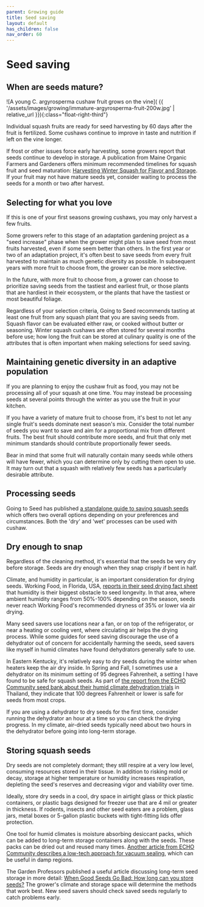```yaml
---
parent: Growing guide
title: Seed saving
layout: default
has_children: false
nav_order: 60
---
```


# Seed saving

## When are seeds mature?

![A young C. argyrosperma cushaw fruit grows on the vine]( {{ '/assets/images/growing/immature-argyrosperma-fruit-200w.jpg' | relative_url }}){:class="float-right-third"}

Individual squash fruits are ready for seed harvesting by 60 days after the fruit is fertilized. Some cushaws continue to improve in taste and nutrition if left on the vine longer.

If frost or other issues force early harvesting, some growers report that seeds continue to develop in storage. A publication from Maine Organic Farmers and Gardeners offers minimum recommended timelines for squash fruit and seed maturation: [Harvesting Winter Squash for Flavor and Storage](https://www.mofga.org/resources/crops/harvesting-winter-squash-for-flavor-and-storage/). If your fruit may not have mature seeds yet, consider waiting to process the seeds for a month or two after harvest.

## Selecting for what you love

If this is one of your first seasons growing cushaws, you may only harvest a few fruits.

Some growers refer to this stage of an adaptation gardening project as a "seed increase" phase when the grower might plan to save seed from most fruits harvested, even if some seem better than others. In the first year or two of an adaptation project, it's often best to save seeds from every fruit harvested to maintain as much genetic diversity as possible. In subsequent years with more fruit to choose from, the grower can be more selective.

In the future, with more fruit to choose from, a grower can choose to prioritize saving seeds from the tastiest and earliest fruit, or those plants that are hardiest in their ecosystem, or the plants that have the tastiest or most beautiful foliage.

Regardless of your selection criteria, Going to Seed recommends tasting at least one fruit from any squash plant that you are saving seeds from. Squash flavor can be evaluated either raw, or cooked without butter or seasoning. Winter squash cushaws are often stored for several months before use; how long the fruit can be stored at culinary quality is one of the attributes that is often important when making selections for seed saving.

## Maintaining genetic diversity in an adaptive population

If you are planning to enjoy the cushaw fruit as food, you may not be processing all of your squash at one time. You may instead be processing seeds at several points through the winter as you use the fruit in your kitchen.

If you have a variety of mature fruit to choose from, it's best to not let any single fruit's seeds dominate next season's mix. Consider the total number of seeds you want to save and aim for a proportional mix from different fruits. The best fruit should contribute more seeds, and fruit that only met minimum standards should contribute proportionally fewer seeds.

Bear in mind that some fruit will naturally contain many seeds while others will have fewer, which you can determine only by cutting them open to use. It may turn out that a squash with relatively few seeds has a particularly desirable attribute.

## Processing seeds

Going to Seed has published [a standalone guide to saving squash seeds](https://goingtoseed.org/pages/processing-squash-seeds) which offers two overall options depending on your preferences and circumstances. Both the 'dry' and 'wet' processes can be used with cushaw.

## Dry enough to snap

Regardless of the cleaning method, it's essential that the seeds be very dry before storage. Seeds are dry enough when they snap crisply if bent in half.

Climate, and humidity in particular, is an important consideration for drying seeds. Working Food, in Florida, USA, [reports in their seed drying fact sheet](https://workingfood.org/wp-content/uploads/2020/04/Seed-Drying-Fact-Sheet.pdf) that humidity is their biggest obstacle to seed longevity. In that area, where ambient humidity ranges from 50%-100% depending on the season, seeds never reach Working Food's recommended dryness of 35% or lower via air drying.

Many seed savers use locations near a fan, or on top of the refrigerator, or near a heating or cooling vent, where circulating air helps the drying process. While some guides for seed saving discourage the use of a dehydrator out of concern for accidentally harming the seeds, seed savers like myself in humid climates have found dehydrators generally safe to use.

In Eastern Kentucky, it's relatively easy to dry seeds during the winter when heaters keep the air dry inside. In Spring and Fall, I sometimes use a dehydrator on its minimum setting of 95 degrees Fahrenheit, a setting I have found to be safe for squash seeds. As part of [the report from the ECHO Community seed bank about their humid climate dehydration trials](https://www.echocommunity.org/en/resources/d3595b7a-30c1-40c0-a18d-635c51f2f9ac) in Thailand, they indicate that 100 degrees Fahrenheit or lower is safe for seeds from most crops. 

If you are using a dehydrator to dry seeds for the first time, consider running the dehydrator an hour at a time so you can check the drying progress. In my climate, air-dried seeds typically need about two hours in the dehydrator before going into long-term storage.

## Storing squash seeds

Dry seeds are not completely dormant; they still respire at a very low level, consuming resources stored in their tissue. In addition to risking mold or decay, storage at higher temperature or humidity increases respiration, depleting the seed's reserves and decreasing vigor and viability over time.

Ideally, store dry seeds in a cool, dry space in airtight glass or thick plastic containers, or plastic bags designed for freezer use that are 4 mil or greater in thickness. If rodents, insects and other seed eaters are a problem, glass jars, metal boxes or 5-gallon plastic buckets with tight-fitting lids offer protection.

One tool for humid climates is moisture absorbing desiccant packs, which can be added to long-term storage containers along with the seeds. These packs can be dried out and reused many times. [Another article from ECHO Community describes a low-tech approach for vacuum sealing](https://www.echocommunity.org/en/resources/49954b28-cefb-46f3-9c46-ffd1723c329b), which can be useful in damp regions.

The Garden Professors published a useful article discussing long-term seed storage in more detail: [When Good Seeds Go Bad: How long can you store seeds?](https://gardenprofessors.com/seedstorage/) The grower's climate and storage space will determine the methods that work best. New seed savers should check saved seeds regularly to catch problems early.